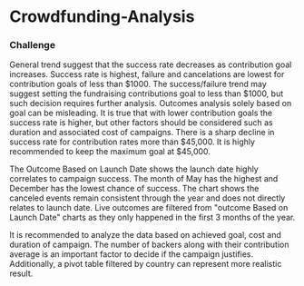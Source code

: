 # Crowdfunding-Analysis
### Challenge
General trend suggest that the success rate decreases as contribution goal increases. Success rate is highest, failure and cancelations are lowest for contribution goals of less than $1000. The success/failure trend may suggest setting the fundraising contributions goal to less than $1000, but such decision requires further analysis. Outcomes analysis solely based on goal can be misleading. It is true that with lower contribution goals the success rate is higher, but other factors should be considered such as duration and associated cost of campaigns. There is a sharp decline in success rate for contribution rates more than $45,000. It is highly recommended to keep the maximum goal at $45,000.

The Outcome Based on Launch Date shows the launch date highly correlates to campaign success. The month of May has the highest and December has the lowest chance of success. The chart shows the canceled events remain consistent through the year and does not directly relates to launch date. Live outcomes are filtered from "outcome Based on Launch Date" charts as they only happened in the first 3 months of the year.

It is recommended to analyze the data based on achieved goal, cost and duration of campaign. The number of backers along with their contribution average is an important factor to decide if the campaign justifies. Additionally, a pivot table filtered by country can represent more realistic result.
